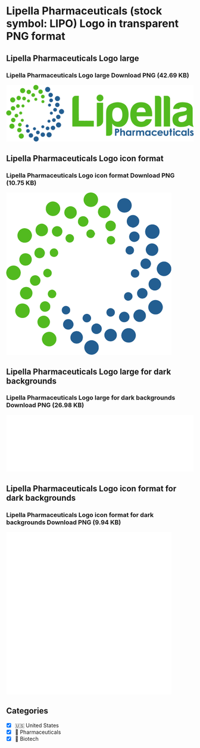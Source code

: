 # Lipella Pharmaceuticals (stock symbol: LIPO) Logo in transparent PNG format

## Lipella Pharmaceuticals Logo large

### Lipella Pharmaceuticals Logo large Download PNG (42.69 KB)

![Lipella Pharmaceuticals Logo large Download PNG (42.69 KB)](/img/orig/LIPO_BIG-2ad931c4.png)

## Lipella Pharmaceuticals Logo icon format

### Lipella Pharmaceuticals Logo icon format Download PNG (10.75 KB)

![Lipella Pharmaceuticals Logo icon format Download PNG (10.75 KB)](/img/orig/LIPO-440edea9.png)

## Lipella Pharmaceuticals Logo large for dark backgrounds

### Lipella Pharmaceuticals Logo large for dark backgrounds Download PNG (26.98 KB)

![Lipella Pharmaceuticals Logo large for dark backgrounds Download PNG (26.98 KB)](/img/orig/LIPO_BIG.D-d23fe444.png)

## Lipella Pharmaceuticals Logo icon format for dark backgrounds

### Lipella Pharmaceuticals Logo icon format for dark backgrounds Download PNG (9.94 KB)

![Lipella Pharmaceuticals Logo icon format for dark backgrounds Download PNG (9.94 KB)](/img/orig/LIPO.D-f9a53805.png)



## Categories
- [x] 🇺🇸 United States
- [x] 💊 Pharmaceuticals
- [x] 🧬 Biotech
